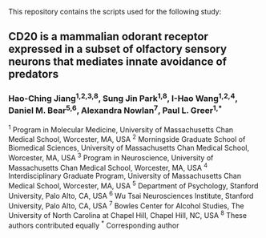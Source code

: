 This repository contains the scripts used for the following study:

## CD20 is a mammalian odorant receptor expressed in a subset of olfactory sensory neurons that mediates innate avoidance of predators

### Hao-Ching Jiang<sup>1,2,3,8</sup>, Sung Jin Park<sup>1,8</sup>, I-Hao Wang<sup>1,2,4</sup>, Daniel M. Bear<sup>5,6</sup>, Alexandra Nowlan<sup>7</sup>, Paul L. Greer<sup>1,*</sup>

<sup>1</sup> Program in Molecular Medicine, University of Massachusetts Chan Medical School, Worcester, MA, USA
<sup>2</sup> Morningside Graduate School of Biomedical Sciences, University of Massachusetts Chan Medical School, Worcester, MA, USA
<sup>3</sup> Program in Neuroscience, University of Massachusetts Chan Medical School, Worcester, MA, USA
<sup>4</sup> Interdisciplinary Graduate Program, University of Massachusetts Chan Medical School, Worcester, MA, USA
<sup>5</sup> Department of Psychology, Stanford University, Palo Alto, CA, USA
<sup>6</sup> Wu Tsai Neurosciences Institute, Stanford University, Palo Alto, CA, USA
<sup>7</sup> Bowles Center for Alcohol Studies, The University of North Carolina at Chapel Hill, Chapel Hill, NC, USA
<sup>8</sup> These authors contributed equally 
<sup>*</sup> Corresponding author
